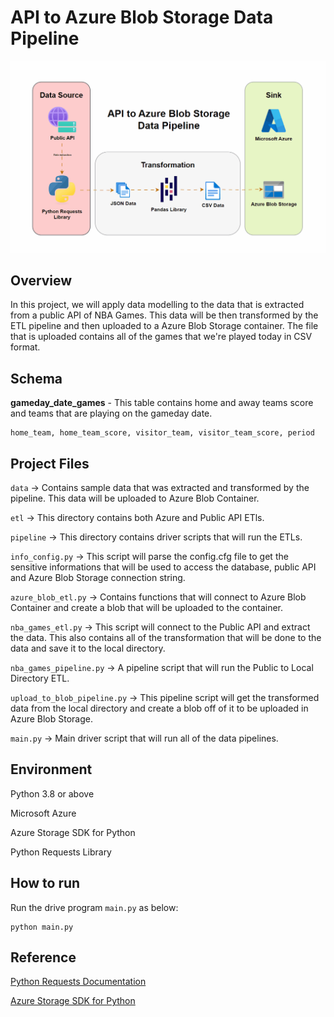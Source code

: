 # API to Azure Blob Storage Data Pipeline

![Project Visualization](https://github.com/armielgonzzz/Data-Engineering-Project-Showcase/blob/main/api_to_azureblob_etl/api_to_blob.gif)

## **Overview**

In this project, we will apply data modelling to the data that is extracted from a public API of NBA Games. This data will be then transformed by the ETL pipeline and then uploaded to a Azure Blob Storage container. The file that is uploaded contains all of the games that we're played today in CSV format.

## Schema

**gameday_date_games** - This table contains home and away teams score and teams that are playing on the gameday date.

```
home_team, home_team_score, visitor_team, visitor_team_score, period
```

## Project Files

```data``` -> Contains sample data that was extracted and transformed by the pipeline. This data will be uploaded to Azure Blob Container.

```etl``` -> This directory contains both Azure and Public API ETls.

```pipeline``` -> This directory contains driver scripts that will run the ETLs.

```info_config.py``` -> This script will parse the config.cfg file to get the sensitive informations that will be used to access the database, public API and Azure Blob Storage connection string.

```azure_blob_etl.py``` -> Contains functions that will connect to Azure Blob Container and create a blob that will be uploaded to the container.

```nba_games_etl.py``` -> This script will connect to the Public API and extract the data. This also contains all of the transformation that will be done to the data and save it to the local directory.

```nba_games_pipeline.py``` -> A pipeline script that will run the Public to Local Directory ETL.

```upload_to_blob_pipeline.py``` -> This pipeline script will get the transformed data from the local directory and create a blob off of it to be uploaded in Azure Blob Storage.

```main.py``` -> Main driver script that will run all of the data pipelines.

## Environment 
Python 3.8 or above

Microsoft Azure

Azure Storage SDK for Python

Python Requests Library


## How to run

Run the drive program ```main.py``` as below:
```
python main.py
``` 

## Reference
[Python Requests Documentation](https://requests.readthedocs.io/en/latest/)

[Azure Storage SDK for Python](https://learn.microsoft.com/en-us/python/api/overview/azure/storage?view=azure-python)

